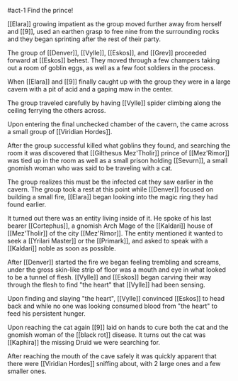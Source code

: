 #act-1 
Find the prince!

[[Elara]] growing impatient as the group moved further away from herself and [[9]], used an earthen grasp to free nine from the surrounding rocks and they began sprinting after the rest of their party.

The group of [[Denver]], [[Vylle]], [[Eskos]], and [[Grev]] proceeded forward at [[Eskos]] behest. They moved through a few champers taking out a room of goblin eggs, as well as a few foot soldiers in the process.

When [[Elara]] and [[9]] finally caught up with the group they were in a large cavern with a pit of acid and a gaping maw in the center.

The group traveled carefully by having [[Vylle]] spider climbing along the ceiling ferrying the others across.

Upon entering the final unchecked chamber of the cavern, the came across a small group of [[Viridian Hordes]].

After the group successful killed what goblins they found, and searching the room it was discovered that 
[[Gilthesus Mez'Tholir]] prince of [[Mez'Rimor]] was tied up in the room as well as a small prison holding [[Sevurn]], a small gnomish woman who was said to be traveling with a cat.

The group realizes this must be the infected cat they saw earlier in the cavern. The group took a rest at this point while [[Denver]] focused on building a small fire, [[Elara]] began looking into the magic ring they had found earlier.

It turned out there was an entity living inside of it. He spoke of his last bearer [[Cortephus]], a gnomish Arch Mage of the [[Kaldari]] house of [[Mez'Tholir]] of the city [[Mez'Rimor]]. The entity mentioned it wanted to seek a [[Yrilari Master]] or the [[Primark]], and asked to speak with a [[Kaldari]] noble as soon as possible.

After [[Denver]] started the fire we began feeling trembling and screams, under the gross skin-like strip of floor was a mouth and eye in what looked to be a tunnel of flesh. [[Vylle]] and [[Eskos]] began carving their way through the flesh to find "the heart" that [[Vylle]] had been sensing.

Upon finding and slaying "the heart", [[Vylle]] convinced [[Eskos]] to head back and while no one was looking consumed blood from "the heart" to feed his persistent hunger.

Upon reaching the cat again [[9]] laid on hands to cure both the cat and the gnomish woman of the [[black rot]] disease. It turns out the cat was [[Kaphira]] the missing Druid we were searching for.

After reaching the mouth of the cave safely it was quickly apparent that there were [[Viridian Hordes]] sniffing about, with 2 large ones and a few smaller ones.
